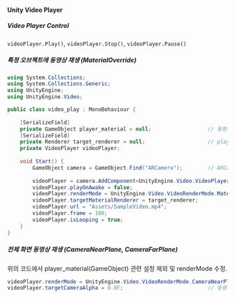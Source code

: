 #### Unity Video Player

##### Video Player Control
``videoPlayer.Play()``, ``videoPlayer.Stop()``, ``videoPlayer.Pause()`` 

##### 특정 오브젝트에 동영상 재생 (MaterialOverride)
```cs
using System.Collections;
using System.Collections.Generic;
using UnityEngine;
using UnityEngine.Video;

public class video_play : MonoBehaviour {
    
    [SerializeField]
	private GameObject player_material = null;                  // 동영상이 재생될 오브젝트
	[SerializeField]
	private Renderer target_renderer = null;                    // player_material 의 renderer
	private VideoPlayer videoPlayer;
	
	void Start() {
	    GameObject camera = GameObject.Find("ARCamera");        // ARCamera GameObject에 Video player 추가
	    
	    videoPlayer = camera.AddComponent<UnityEngine.Video.VideoPlayer>();
	    videoPlayer.playOnAwake = false;
	    videoPlayer.renderMode = UnityEngine.Video.VideoRenderMode.MaterialOverride;
	    videoPlayer.targetMaterialRenderer = target_renderer;
	    videoPlayer.url = "Assets/SampleVideo.mp4";
	    videoPlayer.frame = 100;
	    videoPlayer.isLooping = true;
	}
}
```

##### 전체 화면 동영상 재생 (CameraNearPlane, CameraFarPlane)
위의 코드에서 player_material(GameObject) 관련 설정 제외 및 renderMode 수정.
```cs
videoPlayer.renderMode = UnityEngine.Video.VideoRenderMode.CameraNearPlane;
videoPlayer.targetCameraAlpha = 0.8F;                           // 동영상 투명도
```